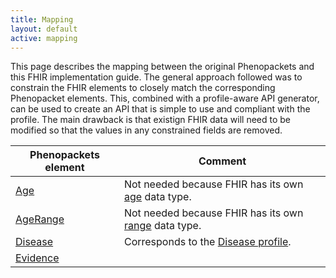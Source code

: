 ```yaml
---
title: Mapping
layout: default
active: mapping
---
```


This page describes the mapping between the original Phenopackets and this FHIR implementation guide. The general approach followed was to constrain the FHIR elements to closely match the corresponding Phenopacket elements. This, combined with a profile-aware API generator, can be used to create an API that is simple to use and compliant with the profile. The main drawback is that existign FHIR data will need to be modified so that the values in any constrained fields are removed.

| Phenopackets element        | Comment |
| --------------------------- | --------|
| [Age](https://phenopackets-schema.readthedocs.io/en/latest/age.html) | Not needed because FHIR has its own [age](https://www.hl7.org/fhir/datatypes.html#Age) data type.|
| [AgeRange](https://phenopackets-schema.readthedocs.io/en/latest/age.html#agerange) | Not needed because FHIR has its own [range](https://www.hl7.org/fhir/datatypes.html#Range) data type.|
| [Disease](https://phenopackets-schema.readthedocs.io/en/latest/disease.html) | Corresponds to the [Disease profile](StructureDefinition-Disease.html). |
| [Evidence](https://phenopackets-schema.readthedocs.io/en/latest/evidence.html) | |
